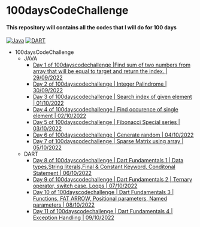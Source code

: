# 100daysCodeChallenge

#### This repository will contains all the codes that I will do for 100 days

[![Java](https://img.shields.io/badge/Java-8-green)](https://openjdk.java.net/projects/jdk8u/)
[![DART](https://img.shields.io/badge/DART-2.18.2-blue)](https://dart.dev/get-dart)

- 100daysCodeChallenge
    - JAVA
        - [Day 1 of 100dayscodechallenge |Find sum of two numbers from array that will be equal to target and return the index. | 29/09/2022](https://github.com/rohit-753/100daysCodeChallenge/tree/main/Day%201%20of%20100dayscodechallenge)
        - [Day 2 of 100dayscodechallenge | Integer Palindrome | 30/09/2022](https://github.com/rohit-753/100daysCodeChallenge/tree/main/Day%202%20of%20100dayscodechallenge)
        - [Day 3 of 100dayscodechallenge | Search index of given element | 01/10/2022](https://github.com/rohit-753/100daysCodeChallenge/tree/main/Day%203%20of%20100dayscodechallenge)
        - [Day 4 of 100dayscodechallenge | Find occurence of single element | 02/10/2022](https://github.com/rohit-753/100daysCodeChallenge/tree/main/Day%204%20of%20100dayscodechallenge)
        - [Day 5 of 100dayscodechallenge | Fibonacci Special series | 03/10/2022](https://github.com/rohit-753/100daysCodeChallenge/tree/main/Day%205%20of%20100dayscodechallenge)
        - [Day 6 of 100dayscodechallenge | Generate random | 04/10/2022](https://github.com/rohit-753/100daysCodeChallenge/tree/main/Day%206%20of%20100dayscodechallenge)
        - [Day 7 of 100dayscodechallenge | Sparse Matrix using array | 05/10/2022](https://github.com/rohit-753/100daysCodeChallenge/tree/main/Day%207%20of%20100dayscodechallenge_Sparse%20Matrix)
    - DART
        - [Day 8 of 100dayscodechallenge | Dart Fundamentals 1 | Data types,String literals,Final & Constant Keyword, Conditonal Statement | 06/10/2022](https://github.com/rohit-753/100daysCodeChallenge/tree/main/Day%208%20of%20100dayscodechallenge_Dart%20Tuitorial%201)
        - [Day 9 of 100dayscodechallenge | Dart Fundamentals 2 | Ternary operator, switch case, Loops | 07/10/2022](https://github.com/rohit-753/100daysCodeChallenge/tree/main/Day%209%20of%20100dayscodechallenge_Dart%20Tuitorial%202)
        - [Day 10 of 100dayscodechallenge | Dart Fundamentals 3 | Functions, FAT ARROW, Positional parameters, Named parameters | 08/10/2022](https://github.com/rohit-753/100daysCodeChallenge/tree/main/Day%2010%20of%20100dayscodechallenge_Dart%20Tuitorial%203)
        - [Day 11 of 100dayscodechallenge | Dart Fundamentals 4 | Exception Handling | 09/10/2022](https://github.com/rohit-753/100daysCodeChallenge/tree/main/Day%2011%20of%20100dayscodechallenge_Dart%20Tuitorial%204_Exception%20Handling)
